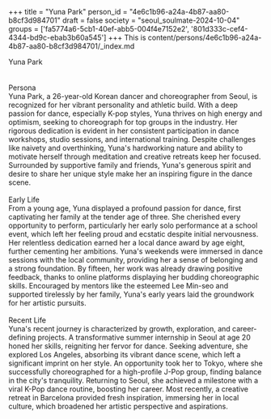 +++
title = "Yuna Park"
person_id = "4e6c1b96-a24a-4b87-aa80-b8cf3d984701"
draft = false
society = "seoul_soulmate-2024-10-04"
groups = ['fa5774a6-5cb1-40ef-abb5-004f4e7152e2', '801d333c-cef4-4344-bd9c-ebab3b60a545']
+++
This is content/persons/4e6c1b96-a24a-4b87-aa80-b8cf3d984701/_index.md

<div class="h1_1_right">Yuna Park</div><br>
<br>
<div class="h2">Persona</div><div class="plain">Yuna Park, a 26-year-old Korean dancer and choreographer from Seoul, is recognized for her vibrant personality and athletic build. With a deep passion for dance, especially K-pop styles, Yuna thrives on high energy and optimism, seeking to choreograph for top groups in the industry. Her rigorous dedication is evident in her consistent participation in dance workshops, studio sessions, and international training. Despite challenges like naivety and overthinking, Yuna's hardworking nature and ability to motivate herself through meditation and creative retreats keep her focused. Surrounded by supportive family and friends, Yuna's generous spirit and desire to share her unique style make her an inspiring figure in the dance scene.</div><br>
<div class="h2">Early Life</div><div class="plain">From a young age, Yuna displayed a profound passion for dance, first captivating her family at the tender age of three. She cherished every opportunity to perform, particularly her early solo performance at a school event, which left her feeling proud and ecstatic despite initial nervousness. Her relentless dedication earned her a local dance award by age eight, further cementing her ambitions. Yuna's weekends were immersed in dance sessions with the local community, providing her a sense of belonging and a strong foundation. By fifteen, her work was already drawing positive feedback, thanks to online platforms displaying her budding choreographic skills. Encouraged by mentors like the esteemed Lee Min-seo and supported tirelessly by her family, Yuna's early years laid the groundwork for her artistic pursuits.</div><br>
<div class="h2">Recent Life</div><div class="plain">Yuna's recent journey is characterized by growth, exploration, and career-defining projects. A transformative summer internship in Seoul at age 20 honed her skills, reigniting her fervor for dance. Seeking adventure, she explored Los Angeles, absorbing its vibrant dance scene, which left a significant imprint on her style. An opportunity took her to Tokyo, where she successfully choreographed for a high-profile J-Pop group, finding balance in the city's tranquility. Returning to Seoul, she achieved a milestone with a viral K-Pop dance routine, boosting her career. Most recently, a creative retreat in Barcelona provided fresh inspiration, immersing her in local culture, which broadened her artistic perspective and aspirations.</div><br>
